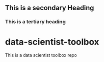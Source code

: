 ## This is a secondary Heading
### This is a tertiary heading
# data-scientist-toolbox
This is a data scientist toolbox repo
